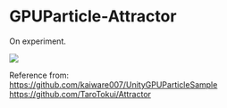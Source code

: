 # GPUParticle-Attractor
  
On experiment.  
  
<img src="https://github.com/shinn716/GPUParticle-Attractor/blob/master/GifMaker_20180902235748763-min.gif" /></a>  
  
Reference from:  
https://github.com/kaiware007/UnityGPUParticleSample  
https://github.com/TaroTokui/Attractor  
